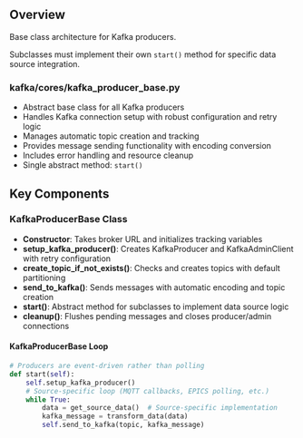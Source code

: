## Overview
Base class architecture for Kafka producers.

Subclasses must implement their own `start()` method for specific data source integration.

### kafka/cores/kafka_producer_base.py
- Abstract base class for all Kafka producers
- Handles Kafka connection setup with robust configuration and retry logic
- Manages automatic topic creation and tracking
- Provides message sending functionality with encoding conversion
- Includes error handling and resource cleanup
- Single abstract method: `start()`

## Key Components

### KafkaProducerBase Class

- **Constructor**: Takes broker URL and initializes tracking variables
- **setup_kafka_producer()**: Creates KafkaProducer and KafkaAdminClient with retry configuration
- **create_topic_if_not_exists()**: Checks and creates topics with default partitioning
- **send_to_kafka()**: Sends messages with automatic encoding and topic creation
- **start()**: Abstract method for subclasses to implement data source logic
- **cleanup()**: Flushes pending messages and closes producer/admin connections

#### **KafkaProducerBase Loop** 
```python
# Producers are event-driven rather than polling
def start(self):
    self.setup_kafka_producer()
    # Source-specific loop (MQTT callbacks, EPICS polling, etc.)
    while True:
        data = get_source_data()  # Source-specific implementation
        kafka_message = transform_data(data)
        self.send_to_kafka(topic, kafka_message)
```

